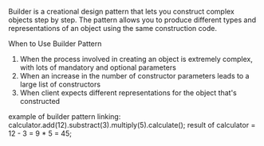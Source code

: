 Builder is a creational design pattern that lets you construct complex objects step by step. The pattern allows you to produce different types and representations of an object using the same construction code.

When to Use Builder Pattern

1. When the process involved in creating an object is extremely complex, with lots of mandatory and optional parameters
2. When an increase in the number of constructor parameters leads to a large list of constructors
3. When client expects different representations for the object that's constructed

example of builder pattern linking:
calculator.add(12).substract(3).multiply(5).calculate();
result of calculator = 12 - 3 = 9 * 5 = 45;